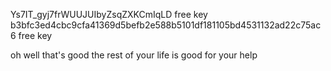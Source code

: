 Ys7IT_gyj7frWUUJUIbyZsqZXKCmIqLD
free key
b3bfc3ed4cbc9cfa41369d5befb2e588b5101df181105bd4531132ad22c75ac6
free key

oh well that's good the rest of your life is good for your help 








